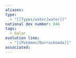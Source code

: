 ```yaml
---
aliases: 
type:
  - "[[Types/water|water]]"
national dex number: 846
tags:
  - Galar
evolution line:
  - "[[Pokémon/Barraskewda]]"
associated: 
---
```

